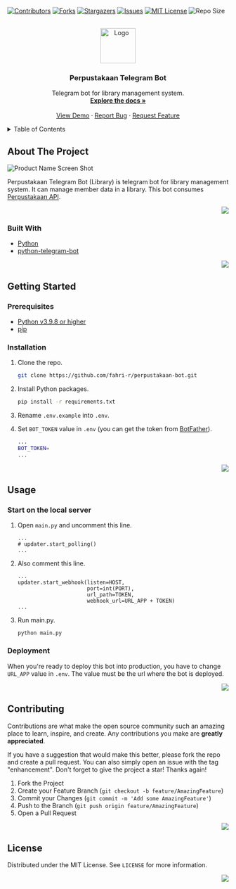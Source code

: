 <div id="top"></div>
<!--
*** Thanks for checking out the Best-README-Template. If you have a suggestion
*** that would make this better, please fork the repo and create a pull request
*** or simply open an issue with the tag "enhancement".
*** Don't forget to give the project a star!
*** Thanks again! Now go create something AMAZING! :D
-->



<!-- PROJECT SHIELDS -->
<!--
*** I'm using markdown "reference style" links for readability.
*** Reference links are enclosed in brackets [ ] instead of parentheses ( ).
*** See the bottom of this document for the declaration of the reference variables
*** for contributors-url, forks-url, etc. This is an optional, concise syntax you may use.
*** https://www.markdownguide.org/basic-syntax/#reference-style-links
-->
[![Contributors][contributors-shield]][contributors-url]
[![Forks][forks-shield]][forks-url]
[![Stargazers][stars-shield]][stars-url]
[![Issues][issues-shield]][issues-url]
[![MIT License][license-shield]][license-url]
![Repo Size][size-shield]



<!-- PROJECT LOGO -->
<br />
<div align="center">
  <a href="https://github.com/fahri-r/perpustakaan-bot">
    <img src="https://drive.google.com/uc?id=1QNUs6MW3SocMNyNDWVFguI4fW7TEa1ml" alt="Logo" height="80">
  </a>

<h3 align="center">Perpustakaan Telegram Bot</h3>

  <p align="center">
     Telegram bot for library management system.
    <br />
    <a href="https://github.com/fahri-r/perpustakaan-bot"><strong>Explore the docs »</strong></a>
    <br />
    <br />
    <a href="https://t.me/PerpustakaankuBot">View Demo</a>
    ·
    <a href="https://github.com/fahri-r/perpustakaan-bot/issues">Report Bug</a>
    ·
    <a href="https://github.com/fahri-r/perpustakaan-bot/issues">Request Feature</a>
  </p>
</div>



<!-- TABLE OF CONTENTS -->
<details>
  <summary>Table of Contents</summary>
  <ol>
    <li>
      <a href="#about-the-project">About The Project</a>
      <ul>
        <li><a href="#built-with">Built With</a></li>
      </ul>
    </li>
    <li>
      <a href="#getting-started">Getting Started</a>
      <ul>
        <li><a href="#prerequisites">Prerequisites</a></li>
        <li><a href="#installation">Installation</a></li>
      </ul>
    </li>
    <li><a href="#usage">Usage</a></li>
    <li><a href="#contributing">Contributing</a></li>
    <li><a href="#license">License</a></li>
  </ol>
</details>



<!-- ABOUT THE PROJECT -->
## About The Project

![Product Name Screen Shot][product-screenshot]

Perpustakaan Telegram Bot (Library) is telegram bot for library management system. It can manage member data in a library. This bot consumes [Perpustakaan API](https://github.com/fahri-r/perpustakaan-api).

<p align="right">
    <a href="#top">
    <img src="https://img.shields.io/badge/back%20to%20top-%E2%86%A9-blue" />
    </a>
</p>


### Built With

* [Python](https://www.python.org/)
* [python-telegram-bot](https://python-telegram-bot.org/)

<p align="right">
    <a href="#top">
    <img src="https://img.shields.io/badge/back%20to%20top-%E2%86%A9-blue" />
    </a>
</p>


<!-- GETTING STARTED -->
## Getting Started

### Prerequisites

* [Python v3.9.8 or higher](https://www.python.org/)
* [pip](https://pip.pypa.io/en/stable/)

### Installation

1. Clone the repo.
   ```sh
   git clone https://github.com/fahri-r/perpustakaan-bot.git
   ```

2. Install Python packages.
   ```sh
   pip install -r requirements.txt
   ```

3. Rename `.env.example` into `.env`.

4. Set `BOT_TOKEN` value in `.env` (you can get the token from [BotFather](https://t.me/BotFather)).
   ```sh
   ...
   BOT_TOKEN=
   ...
   ```

<p align="right">
    <a href="#top">
    <img src="https://img.shields.io/badge/back%20to%20top-%E2%86%A9-blue" />
    </a>
</p>



<!-- USAGE EXAMPLES -->
## Usage

### Start on the local server

1. Open `main.py` and uncomment this line.
   ```
   ...
   # updater.start_polling() 
   ...
   ```

2. Also comment this line.
   ```
   ...
   updater.start_webhook(listen=HOST,
                         port=int(PORT),
                         url_path=TOKEN,
                         webhook_url=URL_APP + TOKEN)
   ...
   ```

3. Run main.py.
   ```
   python main.py
   ```

### Deployment

When you're ready to deploy this bot into production, you have to change `URL_APP` value in `.env`. The value must be the url where the bot is deployed.

<p align="right">
    <a href="#top">
    <img src="https://img.shields.io/badge/back%20to%20top-%E2%86%A9-blue" />
    </a>
</p>


<!-- CONTRIBUTING -->
## Contributing

Contributions are what make the open source community such an amazing place to learn, inspire, and create. Any contributions you make are **greatly appreciated**.

If you have a suggestion that would make this better, please fork the repo and create a pull request. You can also simply open an issue with the tag "enhancement".
Don't forget to give the project a star! Thanks again!

1. Fork the Project
2. Create your Feature Branch (`git checkout -b feature/AmazingFeature`)
3. Commit your Changes (`git commit -m 'Add some AmazingFeature'`)
4. Push to the Branch (`git push origin feature/AmazingFeature`)
5. Open a Pull Request

<p align="right">
    <a href="#top">
    <img src="https://img.shields.io/badge/back%20to%20top-%E2%86%A9-blue" />
    </a>
</p>



<!-- LICENSE -->
## License

Distributed under the MIT License. See `LICENSE` for more information.

<p align="right">
    <a href="#top">
    <img src="https://img.shields.io/badge/back%20to%20top-%E2%86%A9-blue" />
    </a>
</p>


<!-- MARKDOWN LINKS & IMAGES -->
<!-- https://www.markdownguide.org/basic-syntax/#reference-style-links -->
[contributors-shield]: https://img.shields.io/github/contributors/fahri-r/perpustakaan-bot.svg?style=for-the-badge
[contributors-url]: https://github.com/fahri-r/perpustakaan-bot/graphs/contributors
[forks-shield]: https://img.shields.io/github/forks/fahri-r/perpustakaan-bot.svg?style=for-the-badge
[forks-url]: https://github.com/fahri-r/perpustakaan-bot/network/members
[stars-shield]: https://img.shields.io/github/stars/fahri-r/perpustakaan-bot.svg?style=for-the-badge
[stars-url]: https://github.com/fahri-r/perpustakaan-bot/stargazers
[issues-shield]: https://img.shields.io/github/issues/fahri-r/perpustakaan-bot.svg?style=for-the-badge
[issues-url]: https://github.com/fahri-r/perpustakaan-bot/issues
[license-shield]: https://img.shields.io/github/license/fahri-r/perpustakaan-bot.svg?style=for-the-badge
[license-url]: https://github.com/fahri-r/perpustakaan-bot/blob/master/LICENSE
[size-shield]: https://img.shields.io/github/repo-size/fahri-r/perpustakaan-bot.svg?style=for-the-badge
[product-screenshot]: https://drive.google.com/uc?id=1rT1HApQ4Xi1tH_ot72rwNPL5WCeeVG1e